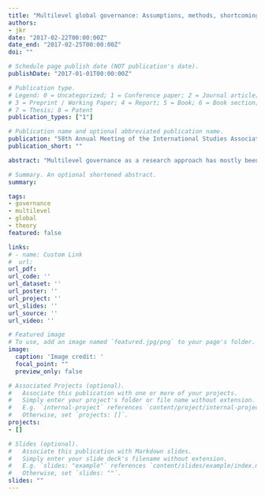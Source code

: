 ```yaml
---
title: "Multilevel global governance: Assumptions, methods, shortcomings and future directions [Paper presentation]"
authors:
- jkr
date: "2017-02-22T00:00:00Z"
date_end: "2017-02-25T00:00:00Z"
doi: ""

# Schedule page publish date (NOT publication's date).
publishDate: "2017-01-01T00:00:00Z"

# Publication type.
# Legend: 0 = Uncategorized; 1 = Conference paper; 2 = Journal article;
# 3 = Preprint / Working Paper; 4 = Report; 5 = Book; 6 = Book section;
# 7 = Thesis; 8 = Patent
publication_types: ["1"]

# Publication name and optional abbreviated publication name.
publication: "58th Annual Meeting of the International Studies Association (ISA), Baltimore, MD"
publication_short: ""

abstract: "Multilevel governance as a research approach has mostly been applied to explain governance problématiques surrounding the European Union or international organizations. As a general research framework in the area of IR theory, however, multilevel governance has widely been underutilized, despite the many advantages the approach offers in the empirical investigation of an increasingly complex international or global system. This is especially true in regard to the investigation of dynamic aspects and processes of global governance. This paper provides an overview of some of the core assumptions and methodologies of a multilevel global governance framework and provides examples, how existing research programs and traditions can benefit from including this approach and its methodological toolkit."

# Summary. An optional shortened abstract.
summary:

tags:
- governance
- multilevel
- global
- theory
featured: false

links:
# - name: Custom Link
#  url:
url_pdf:
url_code: ''
url_dataset: ''
url_poster: ''
url_project: ''
url_slides: ''
url_source: ''
url_video: ''

# Featured image
# To use, add an image named `featured.jpg/png` to your page's folder.
image:
  caption: 'Image credit: '
  focal_point: ""
  preview_only: false

# Associated Projects (optional).
#   Associate this publication with one or more of your projects.
#   Simply enter your project's folder or file name without extension.
#   E.g. `internal-project` references `content/project/internal-project/index.md`.
#   Otherwise, set `projects: []`.
projects:
- []

# Slides (optional).
#   Associate this publication with Markdown slides.
#   Simply enter your slide deck's filename without extension.
#   E.g. `slides: "example"` references `content/slides/example/index.md`.
#   Otherwise, set `slides: ""`.
slides: ""
---
```

